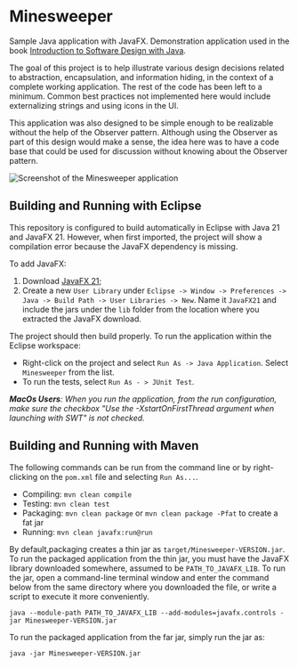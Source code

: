 # Minesweeper

Sample Java application with JavaFX. Demonstration application used in the book [Introduction to Software Design with Java](https://link.springer.com/book/10.1007/978-3-030-24094-3).

The goal of this project is to help illustrate various design decisions related to abstraction, encapsulation, and information hiding, in the context of a complete working application. The rest of the code has been left to a minimum. Common best practices not implemented here would include externalizing strings and using icons in the UI.

This application was also designed to be simple enough to be realizable without the help of the Observer pattern. Although using the Observer as part of this design would make a sense, the idea here was to have a code base that could be used for discussion without knowing about the Observer pattern.

![Screenshot of the Minesweeper application](Minesweeper.png)

## Building and Running with Eclipse

This repository is configured to build automatically in Eclipse with Java 21 and JavaFX 21. However, when first imported, the project will show a compilation error because the JavaFX dependency is missing.

To add JavaFX:

1. Download [JavaFX 21](https://jdk.java.net/javafx21/);
2. Create a new `User Library` under `Eclipse -> Window -> Preferences -> Java -> Build Path -> User Libraries -> New`. Name it `JavaFX21` and include the jars under the `lib` folder from the location where you extracted the JavaFX download.

The project should then build properly. To run the application within the Eclipse workspace:

* Right-click on the project and select `Run As -> Java Application`. Select `Minesweeper` from the list. 
* To run the tests, select `Run As - > JUnit Test`.

_**MacOs Users**: When you run the application, from the run configuration, make sure the checkbox "Use the -XstartOnFirstThread argument when launching with SWT" is _not_ checked._ 

## Building and Running with Maven

The following commands can be run from the command line or by right-clicking on the `pom.xml` file and selecting `Run As...`.

* Compiling: `mvn clean compile`
* Testing: `mvn clean test`
* Packaging: `mvn clean package` or `mvn clean package -Pfat` to create a fat jar
* Running: `mvn clean javafx:run@run`

By default,packaging creates a thin jar as `target/Minesweeper-VERSION.jar`. To run the packaged application from the thin jar, you must have the JavaFX library downloaded somewhere, assumed to be `PATH_TO_JAVAFX_LIB`. To run the jar, open a command-line terminal window and enter the command below from the same directory where you downloaded the file, or write a script to execute it more conveniently.

```
java --module-path PATH_TO_JAVAFX_LIB --add-modules=javafx.controls -jar Minesweeper-VERSION.jar
```

To run the packaged application from the far jar, simply run the jar as:

```
java -jar Minesweeper-VERSION.jar
```